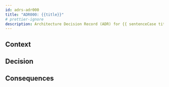 ```yaml
---
id: adrs-adr000
title: "ADR000: {{title}}"
# prettier-ignore
description: Architecture Decision Record (ADR) for {{ sentenceCase title}} {{ sentenceCase description}}
---
```


<!-- These documents have names that are short noun phrases. For example, "ADR001: Deployment on Ruby on Rails 3.0.10" or "ADR009: LDAP for Multitenant Integration" -->

## Context

<!--
This section describes the forces at play, including technological, political, social, and project local. These forces are probably in tension, and should be called out as such. The language in this section is value-neutral. It is simply describing facts. -->

## Decision

<!-- This section describes our response to these forces. It is stated in full sentences, with active voice. "We will ..." -->

## Consequences

<!-- This section describes the resulting context, after applying the decision. All consequences should be listed here, not just the "positive" ones. A particular decision may have positive, negative, and neutral consequences, but all of them affect the team and project in the future. -->

<!-- This template is taken from a blog post by Michael Nygard http://thinkrelevance.com/blog/2011/11/15/documenting-architecture-decisions -->
